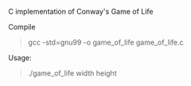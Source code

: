 C implementation of Conway's Game of Life

Compile

> gcc -std=gnu99 -o game_of_life game_of_life.c

Usage:
> ./game_of_life width height
